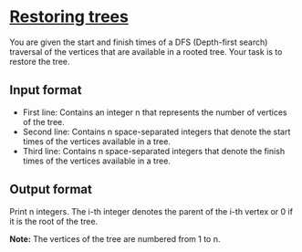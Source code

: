 # [Restoring trees][link]

You are given the start and finish times of a DFS (Depth-first search) traversal of the vertices that are available in a rooted tree. Your task is to restore the tree.

## Input format

- First line: Contains an integer n that represents the number of vertices of the tree.
- Second line: Contains n space-separated integers that denote the start times of the vertices available in a tree.
- Third line: Contains n space-separated integers that denote the finish times of the vertices available in a tree.

## Output format

Print n integers. The i-th integer denotes the parent of the i-th vertex or 0 if it is the root of the tree.

**Note:** The vertices of the tree are numbered from 1 to n.

[link]: https://www.hackerearth.com/practice/algorithms/graphs/depth-first-search/practice-problems/algorithm/owcamay-cir-19-acc1798b/
